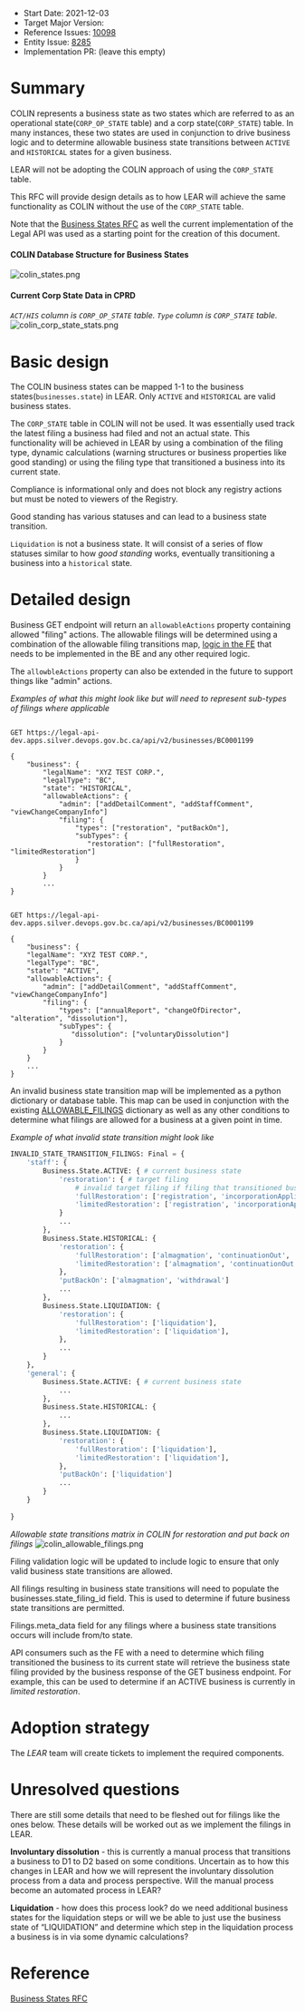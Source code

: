 - Start Date: 2021-12-03
- Target Major Version: 
- Reference Issues: [10098](https://github.com/bcgov/entity/issues/4797)
- Entity Issue: [8285](https://github.com/bcgov/entity/issues/14691)
- Implementation PR: (leave this empty)

# Summary

COLIN represents a business state as two states which are referred to as an operational state(`CORP_OP_STATE` table) and a corp state(`CORP_STATE`) table.  In many instances, these two states are used in conjunction to drive business logic and to determine allowable business state transitions between `ACTIVE` and `HISTORICAL` states for a given business.

LEAR will not be adopting the COLIN approach of using the `CORP_STATE` table.  

This RFC will provide design details as to how LEAR will achieve the same functionality as COLIN without the use of the `CORP_STATE` table.

Note that the [Business States RFC](rfc-business-states.md) as well the current implementation of the Legal API was used as a starting point for the creation of this document.

#### COLIN Database Structure for Business States
![colin_states.png](rfc-colin-states-mapping-to-lear/colin_states.png)

#### Current Corp State Data in CPRD
_`ACT/HIS` column is `CORP_OP_STATE` table._
_`Type` column is `CORP_STATE` table._
![colin_corp_state_stats.png](rfc-colin-states-mapping-to-lear/colin_corp_state_stats.png)


# Basic design

The COLIN business states can be mapped 1-1 to the business states(`businesses.state`) in LEAR.  Only `ACTIVE` and `HISTORICAL` are valid business states.

The `CORP_STATE` table in COLIN will not be used. It was essentially used track the latest filing a business had filed and not an actual state.  This functionality will be achieved in LEAR by using a combination of the filing type, dynamic calculations (warning structures or business properties like good standing) or using the filing type that transitioned a business into its current state.

Compliance is informational only and does not block any registry actions but must be noted to viewers of the Registry.

Good standing has various statuses and can lead to a business state transition.

`Liquidation` is not a business state.  It will consist of a series of flow statuses similar to how _good standing_ works, eventually transitioning a business into a `historical` state.

# Detailed design

Business GET endpoint will return an `allowableActions` property containing allowed "filing" actions.  The allowable filings will be determined using a combination of the allowable filing transitions map, [logic in the FE](https://github.com/bcgov/business-filings-ui/blob/main/src/mixins/allowable-actions-mixin.ts) that needs to be implemented in the BE and any other required logic.

The `allowbleActions` property can also be extended in the future to support things like "admin" actions.

_Examples of what this might look like but will need to represent sub-types of filings where applicable_
``` http response

GET https://legal-api-dev.apps.silver.devops.gov.bc.ca/api/v2/businesses/BC0001199

{
    "business": {
        "legalName": "XYZ TEST CORP.",
        "legalType": "BC",
        "state": "HISTORICAL",
        "allowableActions": {
            "admin": ["addDetailComment", "addStaffComment", "viewChangeCompanyInfo"]
            "filing": {
                "types": ["restoration", "putBackOn"],
                "subTypes": {
                   "restoration": ["fullRestoration", "limitedRestoration"]
                }
            }
        }
        ...
}
```

``` http response

GET https://legal-api-dev.apps.silver.devops.gov.bc.ca/api/v2/businesses/BC0001199

{
    "business": {
    "legalName": "XYZ TEST CORP.",
    "legalType": "BC",
    "state": "ACTIVE",
    "allowableActions": {
        "admin": ["addDetailComment", "addStaffComment", "viewChangeCompanyInfo"]
        "filing": {
            "types": ["annualReport", "changeOfDirector", "alteration", "dissolution"],
            "subTypes": {
               "dissolution": ["voluntaryDissolution"]
            }           
        }
    }
    ...
}
```


An invalid business state transition map will be implemented as a python dictionary or database table.  This map can be used in conjunction with the existing [ALLOWABLE_FILINGS](https://github.com/bcgov/lear/blob/e850f9a22672910db6e4ceb2f1ddb9437541a86f/legal-api/src/legal_api/services/authz.py#L96) dictionary as well as any other conditions to determine what filings are allowed for a business at a given point in time.

_Example of what invalid state transition might look like_
``` python
INVALID_STATE_TRANSITION_FILINGS: Final = {
    'staff': {
        Business.State.ACTIVE: { # current business state
            'restoration': { # target filing
                # invalid target filing if filing that transitioned business to its current state is in list
                'fullRestoration': ['registration', 'incorporationApplication'], 
                'limitedRestoration': ['registration', 'incorporationApplication'], 
            }
            ...
        },
        Business.State.HISTORICAL: {
            'restoration': { 
                'fullRestoration': ['almagmation', 'continuationOut', 'continuationIn'], 
                'limitedRestoration': ['almagmation', 'continuationOut', 'continuationIn'],
            },
            'putBackOn': ['almagmation', 'withdrawal']
            ...
        },
        Business.State.LIQUIDATION: {
            'restoration': {
                'fullRestoration': ['liquidation'], 
                'limitedRestoration': ['liquidation'], 
            },
            ...
        }
    },
    'general': {
        Business.State.ACTIVE: { # current business state
            ...
        },
        Business.State.HISTORICAL: {
            ...
        },
        Business.State.LIQUIDATION: {
            'restoration': {
                'fullRestoration': ['liquidation'], 
                'limitedRestoration': ['liquidation'], 
            },
            'putBackOn': ['liquidation']
            ...
        }
    }        
    
}
```

_Allowable state transitions matrix in COLIN for restoration and put back on filings_
![colin_allowable_filings.png](rfc-colin-states-mapping-to-lear/colin_allowable_filings.png)

Filing validation logic will be updated to include logic to ensure that only valid business state transitions are allowed. 

All filings resulting in business state transitions will need to populate the businesses.state_filing_id field.  This is used to determine if future business state transitions are permitted.

Filings.meta_data field for any filings where a business state transitions occurs will include from/to state.

API consumers such as the FE with a need to determine which filing transitioned the business to its current state will retrieve the business state filing provided by the business response of the GET business endpoint.  For example, this can be used to determine if an ACTIVE business is currently in _limited restoration_.

# Adoption strategy

The _LEAR_ team will create tickets to implement the required components.

# Unresolved questions

There are still some details that need to be fleshed out for filings like the ones below. These details will be worked out as we implement the filings in LEAR.

**Involuntary dissolution** - this is currently a manual process that transitions a business to D1 to D2 based on some conditions. Uncertain as to how this changes in LEAR and how we will represent the involuntary dissolution process from a data and process perspective. Will the manual process become an automated process in LEAR?

**Liquidation** - how does this process look? do we need additional business states for the liquidation steps or will we be able to just use the business state of “LIQUIDATION” and determine which step in the liquidation process a business is in via some dynamic calculations?


# Reference

[Business States RFC](rfc-business-states.md)

